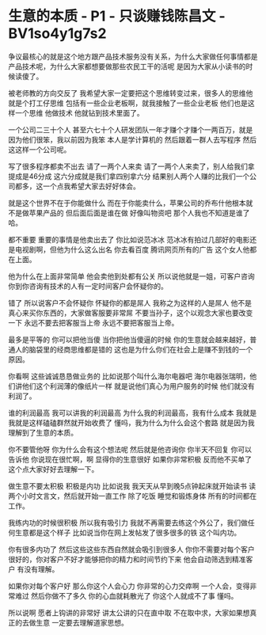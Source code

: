 # 生意的本质 - P1 - 只谈赚钱陈昌文 - BV1so4y1g7s2

争议最核心的就是这个地方跟产品技术服务没有关系，为什么大家做任何事情都是产品技术呢，为什么大家都想要做那些农民工干的活呢 是因为大家从小读书的时候读傻了。

被老师教的方向交反了 我希望大家一定要把这个思维转变过来，很多人的思维他就是个打工仔思维 包括有一些企业老板啊，就我接触了一些企业老板 他们也是这样一个思维 他做技术 他就钻到技术里面了。

一个公司二三十个人 甚至六七十个人研发团队一年才赚个才赚个一两百万，就是因为他们很笨，我以前因为我笨 本人是学计算机的 然后跟着一群人去写程序 然后这这样一个公司呢。

写了很多程序都卖不出去 请了一两个人来卖 请了一两个人来卖了，别人给我们拿提成是46分成 这六分成就是我们拿四别拿六分 结果别人两个人赚的比我们一个公司都多，这一个点我希望大家去好好体会。

就是这个世界不在于你能做什么 而在于你能卖什么，苹果公司的乔布什他根本就不是做苹果产品的 但后面后面是谁在做 好像叫物资吧 那个人我也不知道是谁了哈。

都不重要 重要的事情是他卖出去了 你比如说范冰冰 范冰冰有拍过几部好的电影还是电视剧啊，但他为什么这么出名 你去看百度 腾讯网页所有的广告 这个女人他都在上面。

他为什么在上面非常简单 他会卖他到处都有公关 所以说他就是一姐，可客户咨询你到你咨询有技术的人有一定时间客户会怀疑你的。

错了 所以说客户不会怀疑你 怀疑你的都是屌人 我称之为这样的人是屌人 他不是真心来买你东西的，大家做客服要非常屌 不要当孙子，这个以观念大家也要改变一下 永远不要去把客服当上帝 永远不要把客服当上帝。

最多是平等的 你可以把他当傻 当你把他当傻逼的时候 你的生意就会越来越好，普通人的脑袋里的经商思维都是错的 这也是为什么你们在社会上是赚不到钱的一个原因。

你看啊 这些诚诚恳恳做业务的 比如说那个叫什么海尔电器吧 海尔电器张瑞明，他们讲他们这个利润薄的像纸片一样 就是说他们真心为用户服务的时候 他们就没有利润了。

谁的利润最高 我可以讲我的利润最高 为什么我的利润最高，我有什么成本 我就是我就是这样磕磕群然就开始收费了 懂吗，我为什么为什么会这个套路 就是因为我理解到了生意的本质。

你不要管他呀 你为什么会有这个想法呢 然后就是他咨询你 你半天不回复 你可以告诉他 你说现在很忙啊，啊 显得你的生意很好 如果你非常积极 反而他不买单了 这个点大家好好去理解一下。

做生意不要太积极 积极是内功 比如说我 我天天从早到晚5点钟起床就开始读书 读两个小时文言文，然后就开始一直工作 除了吃饭 睡觉和锻炼身体 所有的时间都在工作。

我练内功的时候很积极 所以我有吸引力 我就不再需要去练这个外公了，我们做任何生意都是这个样子 比如说当你在网上发帖发了很多很多的铁 这个叫内功。

你有很多内功了 然后这些这些东西自然就会吸引到很多人 你你不需要对每个客户很好的，你对客户不好才能够把你的精力和时间节约下来 他会自动筛选到精准客户 有没有理解。

如果你对每个客户好 那么你这个人会心力 你非常的心力交瘁啊 一个人会，变得非常难过 然后你做不了多久 你的心血就耗散光了 你这个人就成不了事 懂吗。

所以说啊 愿者上钩讲的非常好 讲太公讲的只在直中取 不在取中求，大家如果想真正的去做生意 一定要去理解道家思想。

